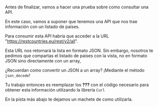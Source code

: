 Antes de finalizar, vamos a hacer una prueba sobre como consultar una API.

En este caso, vamos a suponer que tenemos una API que nos trae información con un listado de países.

Para consumir esta API habría que acceder a la URL "https://restcountries.eu/rest/v2/all".

Esta URL nos retornará la lista en formato JSON. Sin embargo, nosotros te pedimos que compartas el listado de paises con la vista, no en formato JSON sino directamente con un array,

¿Recuerdan como convertir un JSON a un array? ¡Mediante el método `json_decode`!

Tu trabajo entonces es reemplazar los **???** con el código necesario para obtener esta información utilizando la librería `Curl`

En la pista más abajo te dejamos un machete de como utilizarla.